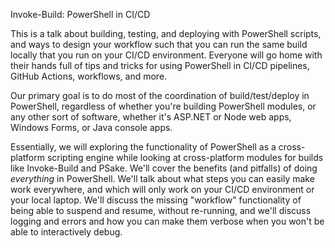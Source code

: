 Invoke-Build: PowerShell in CI/CD

This is a talk about building, testing, and deploying with PowerShell scripts, and ways to design your workflow such that you can run the same build locally that you run on your CI/CD environment. Everyone will go home with their hands full of tips and tricks for using PowerShell in CI/CD pipelines, GitHub Actions, workflows, and more.

Our primary goal is to do most of the coordination of build/test/deploy in PowerShell, regardless of whether you're building PowerShell modules, or any other sort of software, whether it's ASP.NET or Node web apps, Windows Forms, or Java console apps.

Essentially, we will exploring the functionality of PowerShell as a cross-platform scripting engine while looking at cross-platform modules for builds like Invoke-Build and PSake. We'll cover the benefits (and pitfalls) of doing _everything_ in PowerShell. We'll talk about what steps you can easily make work everywhere, and which will only work on your CI/CD environment or your local laptop. We'll discuss the missing "workflow" functionality of being able to suspend and resume, without re-running, and we'll discuss logging and errors and how you can make them verbose when you won't be able to interactively debug.
